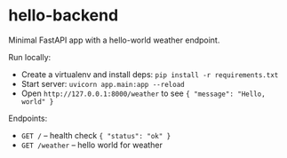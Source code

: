 # hello-backend

Minimal FastAPI app with a hello-world weather endpoint.

Run locally:

- Create a virtualenv and install deps: `pip install -r requirements.txt`
- Start server: `uvicorn app.main:app --reload`
- Open `http://127.0.0.1:8000/weather` to see `{ "message": "Hello, world" }`

Endpoints:

- `GET /` – health check `{ "status": "ok" }`
- `GET /weather` – hello world for weather
